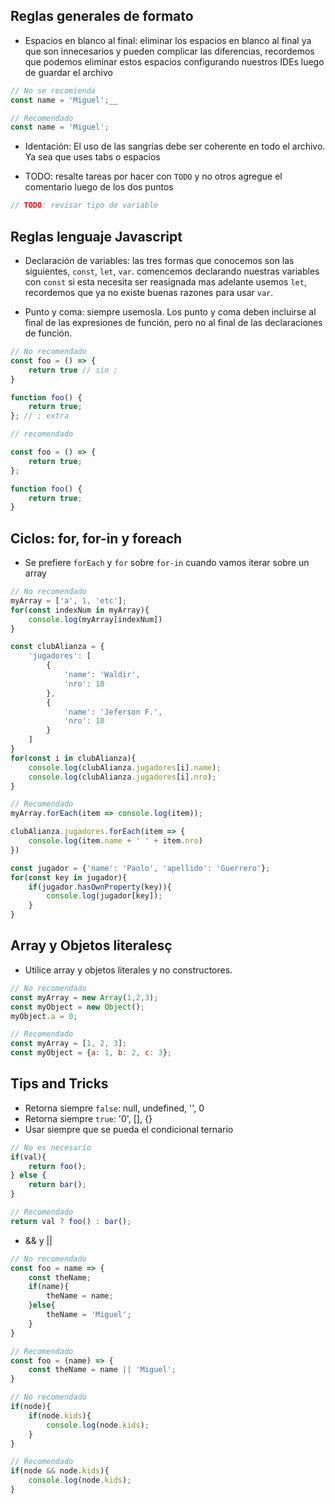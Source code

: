 
## Reglas generales de formato
- Espacios en blanco al final: eliminar los espacios en blanco al final ya que son innecesarios y pueden complicar las diferencias, recordemos que podemos eliminar estos espacios configurando nuestros IDEs luego de guardar el archivo

```javascript
// No se recomienda
const name = 'Miguel';__

// Recomendado
const name = 'Miguel';
```

- Identación: El uso de las sangrias debe ser coherente en todo el archivo. Ya sea que uses tabs o espacios

- TODO: resalte tareas por hacer con ```TODO``` y no otros agregue el comentario luego de los dos puntos
```javascript
// TODO: revisar tipo de variable
```

## Reglas lenguaje Javascript

- Declaración de variables: las tres formas que conocemos son las siguientes, ```const```, ```let```, ```var```. comencemos declarando nuestras variables con ```const``` si esta necesita ser reasignada mas adelante usemos ```let```, recordemos que ya no existe buenas razones para usar ```var```.

- Punto y coma: siempre usemosla. Los punto y coma deben incluirse al final de las expresiones de función, pero no al final de las declaraciones  de función.
```javascript
// No recomendado
const foo = () => {
    return true // sin ;
}

function foo() {
    return true;
}; // ; extra

// recomendado

const foo = () => {
    return true;
};

function foo() {
    return true;
}
```

## Ciclos: for, for-in y foreach

- Se prefiere ```forEach``` y ```for``` sobre ```for-in``` cuando vamos iterar sobre un array

```javascript
// No recomendado
myArray = ['a', 1, 'etc'];
for(const indexNum in myArray){
    console.log(myArray[indexNum])
}

const clubAlianza = {
    'jugadores': [
        {
            'name': 'Waldir',
            'nro': 10
        },
        {
            'name': 'Jeferson F.',
            'nro': 10
        }
    ]
}
for(const i in clubAlianza){
    console.log(clubAlianza.jugadores[i].name);
    console.log(clubAlianza.jugadores[i].nro);
}

// Recomendado
myArray.forEach(item => console.log(item));

clubAlianza.jugadores.forEach(item => {
    console.log(item.name + ' ' + item.nro)
})

const jugador = {'name': 'Paolo', 'apellido': 'Guerrero'};
for(const key in jugador){
    if(jugador.hasOwnProperty(key)){
        console.log(jugador[key]);
    }
}
```

## Array y Objetos literalesç

- Utilice array y objetos literales y no constructores.

```javascript
// No recomendado
const myArray = new Array(1,2,3);
const myObject = new Object();
myObject.a = 0;

// Recomendado
const myArray = [1, 2, 3];
const myObject = {a: 1, b: 2, c: 3};
```

## Tips and Tricks

- Retorna siempre ```false```: null, undefined, '', 0
- Retorna siempre ```true```: '0', [], {}
- Usar siempre que se pueda el condicional ternario
```javascript
// No es necesario
if(val){
    return foo();
} else {
    return bar();
}

// Recomendado
return val ? foo() : bar();
```

- && y || 
```javascript
// No recomendado
const foo = name => {
    const theName;
    if(name){
        theName = name;
    }else{
        theName = 'Miguel';
    }
}

// Recomendado
const foo = (name) => {
    const theName = name || 'Miguel';
}

// No recomendado
if(node){
    if(node.kids){
        console.log(node.kids);
    }
}

// Recomendado
if(node && node.kids){
    console.log(node.kids);
}
```